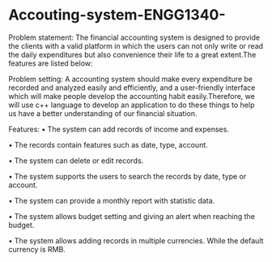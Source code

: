 # Accouting-system-ENGG1340-
Problem statement:
The financial accounting system is designed to provide the clients with a valid platform in which the users can not only write or read the daily expenditures but also convenience their life to a great extent.The features are listed below:


Problem setting:
A  accounting system should make every expenditure be recorded and analyzed easily and efficiently, and a user-friendly interface which will make people develop the accounting habit easily.Therefore, we will use c++ language to develop an application to do these things to help us have a better understanding of our financial situation.



Features:
•	The system can add records of income and expenses.

•	 The records contain features such as date, type, account.

•	 The system can delete or edit records.

•	 The system supports the users to search the records by date, type or account.

•	 The system can provide a monthly report with statistic data.

•	 The system allows budget setting and giving an alert when reaching the budget.

•	 The system allows adding records in multiple currencies. While the default currency is RMB.
